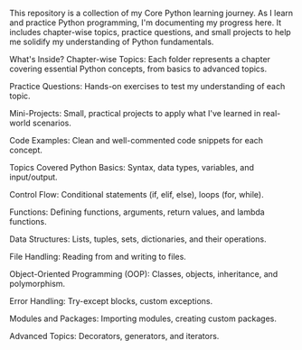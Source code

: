This repository is a collection of my Core Python learning journey. As I learn and practice Python programming, I'm documenting my progress here. It includes chapter-wise topics, practice questions, and small projects to help me solidify my understanding of Python fundamentals.

What's Inside?
Chapter-wise Topics: Each folder represents a chapter covering essential Python concepts, from basics to advanced topics.

Practice Questions: Hands-on exercises to test my understanding of each topic.

Mini-Projects: Small, practical projects to apply what I've learned in real-world scenarios.

Code Examples: Clean and well-commented code snippets for each concept.


Topics Covered
Python Basics: Syntax, data types, variables, and input/output.

Control Flow: Conditional statements (if, elif, else), loops (for, while).

Functions: Defining functions, arguments, return values, and lambda functions.

Data Structures: Lists, tuples, sets, dictionaries, and their operations.

File Handling: Reading from and writing to files.

Object-Oriented Programming (OOP): Classes, objects, inheritance, and polymorphism.

Error Handling: Try-except blocks, custom exceptions.

Modules and Packages: Importing modules, creating custom packages.

Advanced Topics: Decorators, generators, and iterators.
